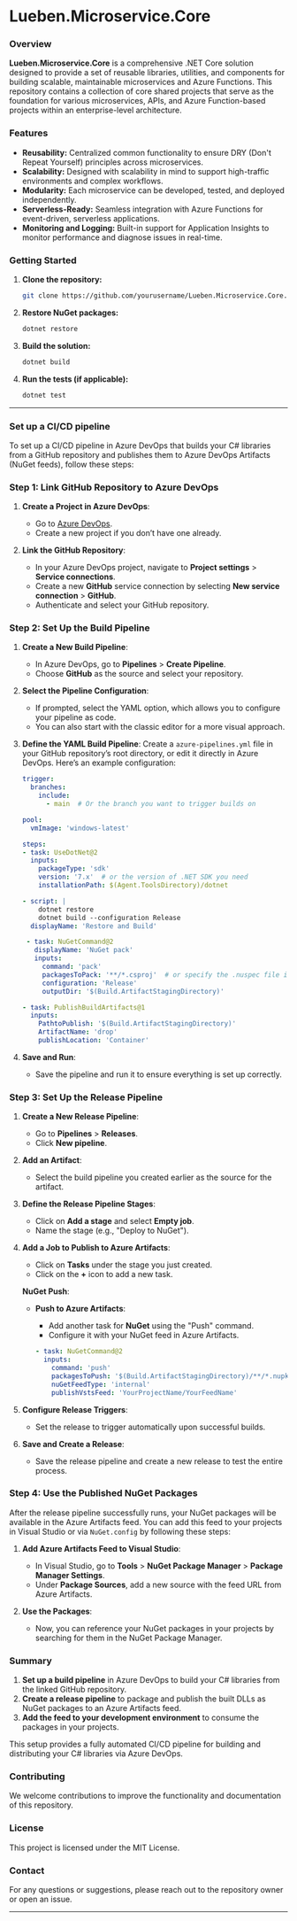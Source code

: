 # Lueben.Microservice.Core

### Overview

**Lueben.Microservice.Core** is a comprehensive .NET Core solution designed to provide a set of reusable libraries, utilities, and components for building scalable, maintainable microservices and Azure Functions. This repository contains a collection of core shared projects that serve as the foundation for various microservices, APIs, and Azure Function-based projects within an enterprise-level architecture.

### Features

- **Reusability:** Centralized common functionality to ensure DRY (Don't Repeat Yourself) principles across microservices.
- **Scalability:** Designed with scalability in mind to support high-traffic environments and complex workflows.
- **Modularity:** Each microservice can be developed, tested, and deployed independently.
- **Serverless-Ready:** Seamless integration with Azure Functions for event-driven, serverless applications.
- **Monitoring and Logging:** Built-in support for Application Insights to monitor performance and diagnose issues in real-time.

### Getting Started

1. **Clone the repository:**
   ```bash
   git clone https://github.com/yourusername/Lueben.Microservice.Core.git
   ```
2. **Restore NuGet packages:**
   ```bash
   dotnet restore
   ```
3. **Build the solution:**
   ```bash
   dotnet build
   ```
4. **Run the tests (if applicable):**
   ```bash
   dotnet test
   ```

---

### Set up a CI/CD pipeline
   
To set up a CI/CD pipeline in Azure DevOps that builds your C# libraries from a GitHub repository and publishes them to Azure DevOps Artifacts (NuGet feeds), follow these steps:

### **Step 1: Link GitHub Repository to Azure DevOps**

1. **Create a Project in Azure DevOps**:
   - Go to [Azure DevOps](https://dev.azure.com/).
   - Create a new project if you don’t have one already.

2. **Link the GitHub Repository**:
   - In your Azure DevOps project, navigate to **Project settings** > **Service connections**.
   - Create a new **GitHub** service connection by selecting **New service connection** > **GitHub**.
   - Authenticate and select your GitHub repository.

### **Step 2: Set Up the Build Pipeline**

1. **Create a New Build Pipeline**:
   - In Azure DevOps, go to **Pipelines** > **Create Pipeline**.
   - Choose **GitHub** as the source and select your repository.

2. **Select the Pipeline Configuration**:
   - If prompted, select the YAML option, which allows you to configure your pipeline as code.
   - You can also start with the classic editor for a more visual approach.

3. **Define the YAML Build Pipeline**:
   Create a `azure-pipelines.yml` file in your GitHub repository’s root directory, or edit it directly in Azure DevOps. Here’s an example configuration:

   ```yaml
   trigger:
     branches:
       include:
         - main  # Or the branch you want to trigger builds on

   pool:
     vmImage: 'windows-latest'

   steps:
   - task: UseDotNet@2
     inputs:
       packageType: 'sdk'
       version: '7.x'  # or the version of .NET SDK you need
       installationPath: $(Agent.ToolsDirectory)/dotnet

   - script: |
       dotnet restore
       dotnet build --configuration Release
     displayName: 'Restore and Build'

	- task: NuGetCommand@2
	  displayName: 'NuGet pack'
	  inputs:
		command: 'pack'
		packagesToPack: '**/*.csproj'  # or specify the .nuspec file if not using a .csproj
		configuration: 'Release'
		outputDir: '$(Build.ArtifactStagingDirectory)'

   - task: PublishBuildArtifacts@1
     inputs:
       PathtoPublish: '$(Build.ArtifactStagingDirectory)'
       ArtifactName: 'drop'
       publishLocation: 'Container'
   ```

4. **Save and Run**:
   - Save the pipeline and run it to ensure everything is set up correctly.

### **Step 3: Set Up the Release Pipeline**

1. **Create a New Release Pipeline**:
   - Go to **Pipelines** > **Releases**.
   - Click **New pipeline**.

2. **Add an Artifact**:
   - Select the build pipeline you created earlier as the source for the artifact.

3. **Define the Release Pipeline Stages**:
   - Click on **Add a stage** and select **Empty job**.
   - Name the stage (e.g., "Deploy to NuGet").

4. **Add a Job to Publish to Azure Artifacts**:
   - Click on **Tasks** under the stage you just created.
   - Click on the **+** icon to add a new task.

   **NuGet Push**:
   - **Push to Azure Artifacts**:
     - Add another task for **NuGet** using the "Push" command.
     - Configure it with your NuGet feed in Azure Artifacts.

     ```yaml
     - task: NuGetCommand@2
       inputs:
         command: 'push'
         packagesToPush: '$(Build.ArtifactStagingDirectory)/**/*.nupkg'
         nuGetFeedType: 'internal'
         publishVstsFeed: 'YourProjectName/YourFeedName'
     ```

5. **Configure Release Triggers**:
   - Set the release to trigger automatically upon successful builds.

6. **Save and Create a Release**:
   - Save the release pipeline and create a new release to test the entire process.

### **Step 4: Use the Published NuGet Packages**

After the release pipeline successfully runs, your NuGet packages will be available in the Azure Artifacts feed. You can add this feed to your projects in Visual Studio or via `NuGet.config` by following these steps:

1. **Add Azure Artifacts Feed to Visual Studio**:
   - In Visual Studio, go to **Tools** > **NuGet Package Manager** > **Package Manager Settings**.
   - Under **Package Sources**, add a new source with the feed URL from Azure Artifacts.

2. **Use the Packages**:
   - Now, you can reference your NuGet packages in your projects by searching for them in the NuGet Package Manager.

### **Summary**

1. **Set up a build pipeline** in Azure DevOps to build your C# libraries from the linked GitHub repository.
2. **Create a release pipeline** to package and publish the built DLLs as NuGet packages to an Azure Artifacts feed.
3. **Add the feed to your development environment** to consume the packages in your projects.

This setup provides a fully automated CI/CD pipeline for building and distributing your C# libraries via Azure DevOps.

### Contributing

We welcome contributions to improve the functionality and documentation of this repository.

### License

This project is licensed under the MIT License.

### Contact

For any questions or suggestions, please reach out to the repository owner or open an issue.

---

